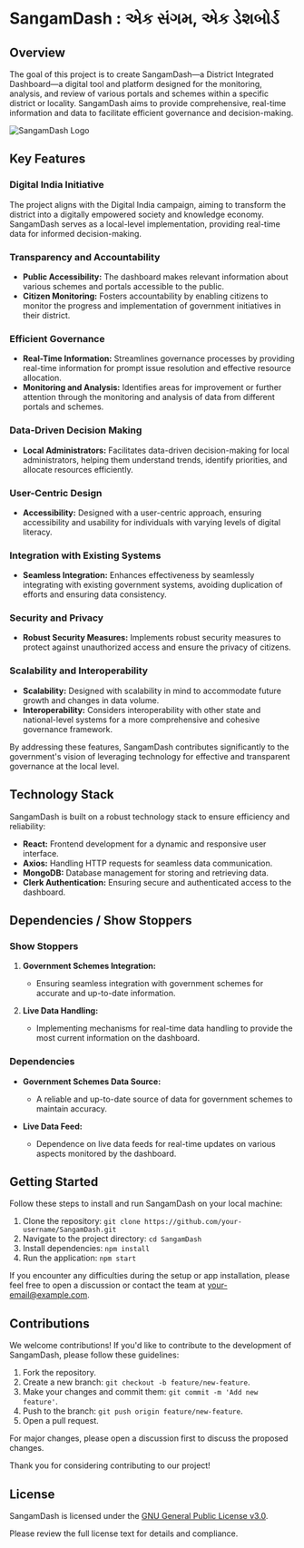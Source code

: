 # SangamDash : એક સંગમ, એક ડેશબોર્ડ

## Overview

The goal of this project is to create SangamDash—a District Integrated Dashboard—a digital tool and platform designed for the monitoring, analysis, and review of various portals and schemes within a specific district or locality. SangamDash aims to provide comprehensive, real-time information and data to facilitate efficient governance and decision-making.

![SangamDash Logo](https://ucarecdn.com/b5f0d28d-3316-453f-8742-d82386141da4/-/scale_crop/435x109/-/format/auto/-/quality/normal/-/rasterize/)

## Key Features

### Digital India Initiative

The project aligns with the Digital India campaign, aiming to transform the district into a digitally empowered society and knowledge economy. SangamDash serves as a local-level implementation, providing real-time data for informed decision-making.

### Transparency and Accountability

- **Public Accessibility:** The dashboard makes relevant information about various schemes and portals accessible to the public.
- **Citizen Monitoring:** Fosters accountability by enabling citizens to monitor the progress and implementation of government initiatives in their district.

### Efficient Governance

- **Real-Time Information:** Streamlines governance processes by providing real-time information for prompt issue resolution and effective resource allocation.
- **Monitoring and Analysis:** Identifies areas for improvement or further attention through the monitoring and analysis of data from different portals and schemes.

### Data-Driven Decision Making

- **Local Administrators:** Facilitates data-driven decision-making for local administrators, helping them understand trends, identify priorities, and allocate resources efficiently.

### User-Centric Design

- **Accessibility:** Designed with a user-centric approach, ensuring accessibility and usability for individuals with varying levels of digital literacy.

### Integration with Existing Systems

- **Seamless Integration:** Enhances effectiveness by seamlessly integrating with existing government systems, avoiding duplication of efforts and ensuring data consistency.

### Security and Privacy

- **Robust Security Measures:** Implements robust security measures to protect against unauthorized access and ensure the privacy of citizens.

### Scalability and Interoperability

- **Scalability:** Designed with scalability in mind to accommodate future growth and changes in data volume.
- **Interoperability:** Considers interoperability with other state and national-level systems for a more comprehensive and cohesive governance framework.

By addressing these features, SangamDash contributes significantly to the government's vision of leveraging technology for effective and transparent governance at the local level.

## Technology Stack

SangamDash is built on a robust technology stack to ensure efficiency and reliability:

- **React:** Frontend development for a dynamic and responsive user interface.
- **Axios:** Handling HTTP requests for seamless data communication.
- **MongoDB:** Database management for storing and retrieving data.
- **Clerk Authentication:** Ensuring secure and authenticated access to the dashboard.

## Dependencies / Show Stoppers

### Show Stoppers

1. **Government Schemes Integration:**
   - Ensuring seamless integration with government schemes for accurate and up-to-date information.

2. **Live Data Handling:**
   - Implementing mechanisms for real-time data handling to provide the most current information on the dashboard.

### Dependencies

- **Government Schemes Data Source:**
  - A reliable and up-to-date source of data for government schemes to maintain accuracy.

- **Live Data Feed:**
  - Dependence on live data feeds for real-time updates on various aspects monitored by the dashboard.

## Getting Started

Follow these steps to install and run SangamDash on your local machine:

1. Clone the repository: `git clone https://github.com/your-username/SangamDash.git`
2. Navigate to the project directory: `cd SangamDash`
3. Install dependencies: `npm install`
4. Run the application: `npm start`

If you encounter any difficulties during the setup or app installation, please feel free to open a discussion or contact the team at [your-email@example.com](mailto:your-email@example.com).

## Contributions

We welcome contributions! If you'd like to contribute to the development of SangamDash, please follow these guidelines:

1. Fork the repository.
2. Create a new branch: `git checkout -b feature/new-feature`.
3. Make your changes and commit them: `git commit -m 'Add new feature'`.
4. Push to the branch: `git push origin feature/new-feature`.
5. Open a pull request.

For major changes, please open a discussion first to discuss the proposed changes.

Thank you for considering contributing to our project!

## License

SangamDash is licensed under the [GNU General Public License v3.0](https://opensource.org/licenses/GPL-3.0). 

Please review the full license text for details and compliance.
